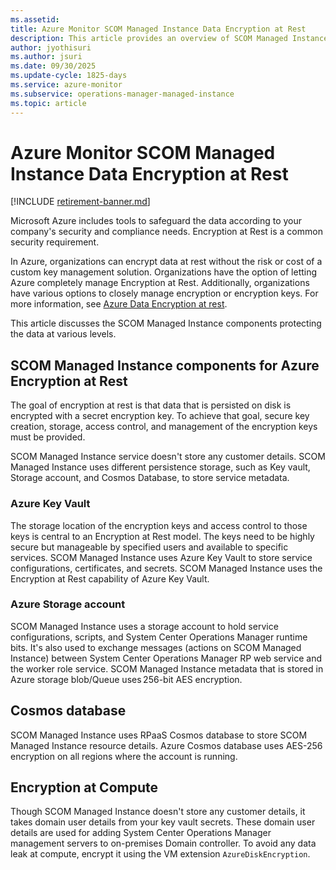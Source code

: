 ```yaml
---
ms.assetid: 
title: Azure Monitor SCOM Managed Instance Data Encryption at Rest
description: This article provides an overview of SCOM Managed Instance Data Encryption at Rest.
author: jyothisuri
ms.author: jsuri
ms.date: 09/30/2025
ms.update-cycle: 1825-days
ms.service: azure-monitor
ms.subservice: operations-manager-managed-instance
ms.topic: article
---
```


# Azure Monitor SCOM Managed Instance Data Encryption at Rest 

[!INCLUDE [retirement-banner.md](includes/retirement-banner.md)]

Microsoft Azure includes tools to safeguard the data according to your company's security and compliance needs. Encryption at Rest is a common security requirement. 

In Azure, organizations can encrypt data at rest without the risk or cost of a custom key management solution. Organizations have the option of letting Azure completely manage Encryption at Rest. Additionally, organizations have various options to closely manage encryption or encryption keys. For more information, see [Azure Data Encryption at rest](/azure/security/fundamentals/encryption-atrest).

This article discusses the SCOM Managed Instance components protecting the data at various levels.

## SCOM Managed Instance components for Azure Encryption at Rest 

The goal of encryption at rest is that data that is persisted on disk is encrypted with a secret encryption key. To achieve that goal, secure key creation, storage, access control, and management of the encryption keys must be provided.

SCOM Managed Instance service doesn't store any customer details. SCOM Managed Instance uses different persistence storage, such as Key vault, Storage account, and Cosmos Database, to store service metadata.

### Azure Key Vault 

The storage location of the encryption keys and access control to those keys is central to an Encryption at Rest model. The keys need to be highly secure but manageable by specified users and available to specific services. SCOM Managed Instance uses Azure Key Vault to store service configurations, certificates, and secrets. SCOM Managed Instance uses the Encryption at Rest capability of Azure Key Vault.

### Azure Storage account 

SCOM Managed Instance uses a storage account to hold service configurations, scripts, and System Center Operations Manager runtime bits. It's also used to exchange messages (actions on SCOM Managed Instance) between System Center Operations Manager RP web service and the worker role service. SCOM Managed Instance metadata that is stored in Azure storage blob/Queue uses 256-bit AES encryption. 

## Cosmos database 

SCOM Managed Instance uses RPaaS Cosmos database to store SCOM Managed Instance resource details. Azure Cosmos database uses AES-256 encryption on all regions where the account is running. 

## Encryption at Compute 

Though SCOM Managed Instance doesn't store any customer details, it takes domain user details from your key vault secrets. These domain user details are used for adding System Center Operations Manager management servers to on-premises Domain controller. To avoid any data leak at compute, encrypt it using the VM extension `AzureDiskEncryption`.